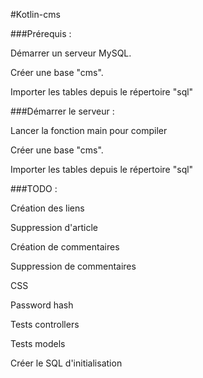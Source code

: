 #Kotlin-cms

###Prérequis :

Démarrer un serveur MySQL.

Créer une base "cms".

Importer les tables depuis le répertoire "sql"

###Démarrer le serveur :

Lancer la fonction main pour compiler

Créer une base "cms".

Importer les tables depuis le répertoire "sql"


###TODO :

Création des liens

Suppression d'article

Création de commentaires

Suppression de commentaires

CSS

Password hash

Tests controllers

Tests models

Créer le SQL d'initialisation